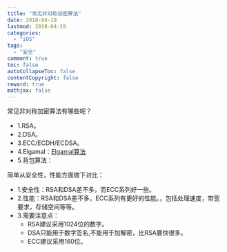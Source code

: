 ```yaml
---
title: "常见非对称加密算法"
date: 2018-04-19
lastmod: 2018-04-19
categories:
  - "iOS"
tags:
  - "安全"
comment: true
toc: false
autoCollapseToc: false
contentCopyright: false
reward: true
mathjax: false
---
```


常见非对称加密算法有哪些呢？
* 1.RSA。
* 2.DSA。
* 3.ECC/ECDH/ECDSA。
* 4.Elgamal：[Elgamal算法](https://baike.baidu.com/item/Elgamal)
* 5.背包算法：

简单从安全性，性能方面做下对比：

* 1.安全性：RSA和DSA差不多，而ECC系列好一些。
* 2.性能：RSA和DSA差不多，ECC系列有更好的性能。，包括处理速度，带宽要求，存储空间等等。
* 3.需要注意点：
	* RSA建议采用1024位的数字。
	* DSA只能用于数字签名,不能用于加解密，比RSA要快很多。
	* ECC建议采用160位。